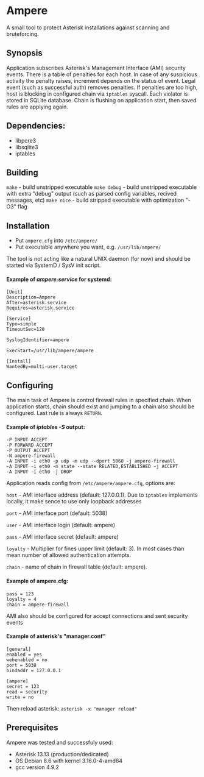 # Ampere 
A small tool to protect Asterisk installations against scanning and bruteforcing.


## Synopsis
Application subscribes Asterisk's Management Interface (AMI) security events.
There is a table of penalties for each host.
In case of any suspicious activity the penalty raises, increment depends on the status of event.
Legal event (such as successful auth) removes penalties.
If penalties are too high, host is blocking in configured chain via `iptables` syscall.
Each violator is stored in SQLite database.
Chain is flushing on application start, then saved rules are applying again.


## Dependencies:
- libpcre3
- libsqlite3
- iptables


## Building
`make` - build unstripped executable
`make debug` - build unstripped executable with extra "debug" output (such as parsed config variables, recived messages, etc)
`make nice` - build stripped executable with optimization "-O3" flag


## Installation
* Put `ampere.cfg` into `/etc/ampere/`
* Put executable anywhere you want, e.g. `/usr/lib/ampere/`

The tool is not acting like a natural UNIX daemon (for now) and should be started via SystemD / SysV init script.

#### Example of *ampere.service* for systemd:
```
[Unit]
Description=Ampere 
After=asterisk.service
Requires=asterisk.service

[Service]
Type=simple
TimeoutSec=120

SyslogIdentifier=ampere

ExecStart=/usr/lib/ampere/ampere

[Install]
WantedBy=multi-user.target
```


## Configuring
The main task of Ampere is control firewall rules in specified chain.
When application starts, chain should exist and jumping to a chain also should be configured.
Last rule is always `RETURN`.

#### Example of *iptables -S* output:
```
-P INPUT ACCEPT
-P FORWARD ACCEPT
-P OUTPUT ACCEPT
-N ampere-firewall
-A INPUT -i eth0 -p udp -m udp --dport 5060 -j ampere-firewall
-A INPUT -i eth0 -m state --state RELATED,ESTABLISHED -j ACCEPT
-A INPUT -i eth0 -j DROP
```

Application reads config from `/etc/ampere/ampere.cfg`, options are:

`host` - AMI interface address (default: 127.0.0.1). Due to `iptables` implements locally, it make sence to use only loopback addresses

`port` - AMI interface port (default: 5038)

`user` - AMI interface login (default: ampere)

`pass` - AMI interface secret (default: ampere)

`loyalty` - Multiplier for fines upper limit (default: 3). In most cases than mean number of allowed authentication attempts.

`chain` - name of chain in firewall table (default: ampere).

#### Example of ampere.cfg:
```
pass = 123
loyalty = 4
chain = ampere-firewall
```

AMI also should be configured for accept connections and sent security events

#### Example of asterisk's "manager.conf"
```
[general]
enabled = yes
webenabled = no
port = 5038
bindaddr = 127.0.0.1

[ampere]
secret = 123
read = security
write = no
```

Then reload asterisk:
`asterisk -x "manager reload"`


## Prerequisites
Ampere was tested and successfuly used:
* Asterisk 13.13 (production/dedicated)
* OS Debian 8.6 with kernel 3.16.0-4-amd64
* gcc version 4.9.2

